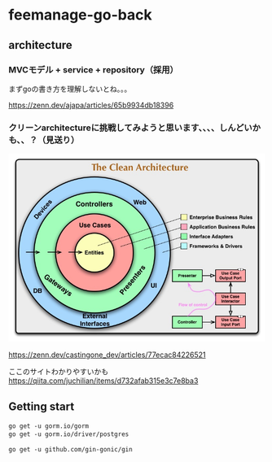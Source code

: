 # feemanage-go-back

## architecture

### MVCモデル + service + repository（採用）
まずgoの書き方を理解しないとね。。。

https://zenn.dev/ajapa/articles/65b9934db18396

### クリーンarchitectureに挑戦してみようと思います、、、、しんどいかも、、？（見送り）

![](クリーンアーキテクチャ.png)

https://zenn.dev/castingone_dev/articles/77ecac84226521


ここのサイトわかりやすいかも
https://qiita.com/juchilian/items/d732afab315e3c7e8ba3



## Getting start 

```bash:gormとpostgresqlドライバーをインストール
go get -u gorm.io/gorm
go get -u gorm.io/driver/postgres
```

```bash:ginをインストール
go get -u github.com/gin-gonic/gin
```

